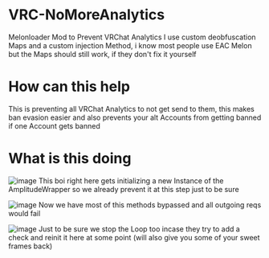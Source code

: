 # VRC-NoMoreAnalytics
Melonloader Mod to Prevent VRChat Analytics
I use custom deobfuscation Maps and a custom injection Method, i know most people use EAC Melon but the Maps should still work, if they don't fix it yourself

# How can this help
This is preventing all VRChat Analytics to not get send to them, this makes ban evasion easier and also prevents your alt Accounts from getting banned if one Account gets banned

# What is this doing
![image](https://user-images.githubusercontent.com/69671761/214994195-e52537f6-e40c-45da-8891-f6fcdaef542b.png)
This boi right here gets initializing a new Instance of the AmplitudeWrapper so we already prevent it at this step just to be sure


![image](https://user-images.githubusercontent.com/69671761/214994370-d58ed2fa-5396-4d4d-bc4c-5ed3611916bb.png)
Now we have most of this methods bypassed and all outgoing reqs would fail

![image](https://user-images.githubusercontent.com/69671761/214994415-16c47c93-45b3-46c4-b80a-adc2251c73ba.png)
Just to be sure we stop the Loop too incase they try to add a check and reinit it here at some point (will also give you some of your sweet frames back)
